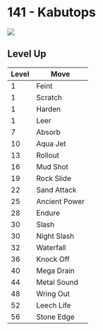 # 141 - Kabutops
![][141]

## Level Up

Level | Move
---   | ---
  1   | Feint
  1   | Scratch
  1   | Harden
  1   | Leer
  7   | Absorb
 10   | Aqua Jet
 13   | Rollout
 16   | Mud Shot
 19   | Rock Slide
 22   | Sand Attack
 25   | Ancient Power
 28   | Endure
 30   | Slash
 30   | Night Slash
 32   | Waterfall
 36   | Knock Off
 40   | Mega Drain
 44   | Metal Sound
 48   | Wring Out
 52   | Leech Life
 56   | Stone Edge



[141]: ../img/pokemon/141.png

